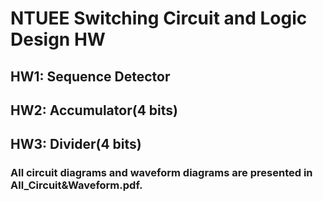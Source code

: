 # NTUEE Switching Circuit and Logic Design HW
## HW1: Sequence Detector
## HW2: Accumulator(4 bits)
## HW3: Divider(4 bits)
### All circuit diagrams and waveform diagrams are presented in All_Circuit&Waveform.pdf.
